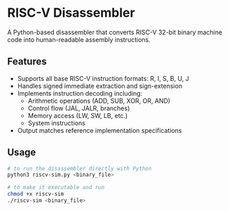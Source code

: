 # RISC-V Disassembler

A Python-based disassembler that converts RISC-V 32-bit binary machine code into human-readable assembly instructions.

## Features

- Supports all base RISC-V instruction formats: R, I, S, B, U, J
- Handles signed immediate extraction and sign-extension
- Implements instruction decoding including:
  - Arithmetic operations (ADD, SUB, XOR, OR, AND)
  - Control flow (JAL, JALR, branches)
  - Memory access (LW, SW, LB, etc.)
  - System instructions
- Output matches reference implementation specifications

## Usage

```bash
# to run the disassembler directly with Python
python3 riscv-sim.py <binary_file>

# to make it executable and run 
chmod +x riscv-sim
./riscv-sim <binary_file>